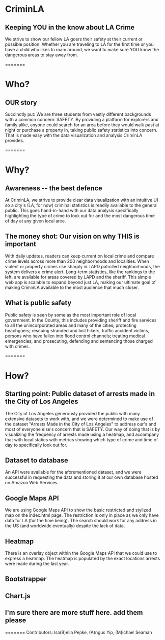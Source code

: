 # CriminLA
## Keeping YOU in the know about LA Crime

We strive to show our fellow LA goers their safety at their current or possible position. Whether you are traveling to LA for the first time or you have a child who likes to roam around, we want to make sure YOU know the dangerous areas to stay away from.

=======
# Who?
## OUR story
Succinctly put: We are three students from vastly different backgrounds with a common concern: SAFETY. By providing a platform for explorers and family alike, anyone could search for an area before they would walk past at night or purchase a property in, taking public safety statistics into concern. That is made easy with the data visualization and analysis CriminLA provides.

=======
# Why?
## Awareness -- the best defence
At CriminLA, we strive to provide clear data visualization with an intuitive UI so a city's (LA, for now) criminal statistics is readily available to the general public. This goes hand-in-hand with our data analysis specifically highlighting the type of crime to look out for and the most dangerous time of day at any given local area.

## The money shot: Our vision on why THIS is important
With daily updates, readers can keep current on local crime and compare crime levels across more than 200 neighborhoods and localities. When violent or property crimes rise sharply in LAPD patrolled neighborhoods, the system delivers a crime alert. Long-term statistics, like the rankings to the left, are available for areas covered by LAPD and the sheriff.
This simple web app is scalable to expand beyond just LA, making our ultimate goal of making CriminLA available to the most audience that much closer.

## What is public safety
Public safety is seen by some as the most important role of local government. In the County, this includes providing sheriff and fire services to all the unincorporated areas and many of the cities; protecting beachgoers; rescuing stranded and lost hikers, traffic accident victims, persons who have fallen into flood control channels; treating medical emergencies; and prosecuting, defending and sentencing those charged with crimes.

=======
# How?
## Starting point: Public dataset of arrests made in the City of Los Angeles
The City of Los Angeles generously provided the public with many extensive datasets to work with, and we were determined to make use of the dataset "Arrests Made in the City of Los Angeles" to address our's and most of everyone else's concern that is SAFETY. Our way of doing that is by visualizing the frequency of arrests made using a heatmap, and accompany that with local statics with metrics showing which type of crime and time of day to specifically look out for.

## Dataset to database
An API were available for the aforementioned dataset, and we were successful in requesting the data and storing it at our own database hosted on Amazon Web Services.

## Google Maps API
We are using Google Maps API to show the basic restricted and stylized map on the index.html page. The restriction is only in place as we only have data for LA (for the time being). The search should work for any address in the US (and worldwide eventually) despite the lack of data.

## Heatmap
There is an overlay object within the Google Maps API that we could use to express a heatmap. The heatmap is populated by the exact locations arrests were made during the last year.

## Bootstrapper

## Chart.js

## I'm sure there are more stuff here. add them please

=======
Contributors: Isa(B)ella Pepke, (A)ngus Yip, (M)ichael Seaman
